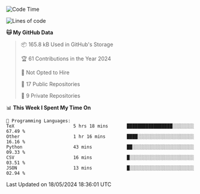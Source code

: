 <!--START_SECTION:waka-->
![Code Time](http://img.shields.io/badge/Code%20Time-911%20hrs-blue)

![Lines of code](https://img.shields.io/badge/From%20Hello%20World%20I%27ve%20Written-208.7%20thousand%20lines%20of%20code-blue)

**🐱 My GitHub Data** 

> 📦 165.8 kB Used in GitHub's Storage 
 > 
> 🏆 61 Contributions in the Year 2024
 > 
> 🚫 Not Opted to Hire
 > 
> 📜 17 Public Repositories 
 > 
> 🔑 9 Private Repositories 
 > 
📊 **This Week I Spent My Time On** 

```text
💬 Programming Languages: 
TeX                      5 hrs 18 mins       █████████████████░░░░░░░░   67.49 % 
Other                    1 hr 16 mins        ████░░░░░░░░░░░░░░░░░░░░░   16.16 % 
Python                   43 mins             ██░░░░░░░░░░░░░░░░░░░░░░░   09.33 % 
CSV                      16 mins             █░░░░░░░░░░░░░░░░░░░░░░░░   03.51 % 
JSON                     13 mins             █░░░░░░░░░░░░░░░░░░░░░░░░   02.94 % 
```


 Last Updated on 18/05/2024 18:36:01 UTC
<!--END_SECTION:waka-->

